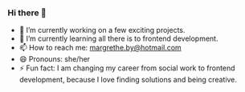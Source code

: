 ### Hi there 👋

- 🔭 I’m currently working on a few exciting projects.
- 🌱 I’m currently learning all there is to frontend development.
- 📫 How to reach me: margrethe.by@hotmail.com
- 😄 Pronouns: she/her
- ⚡ Fun fact: I am changing my career from social work to frontend development, because I love finding solutions and being creative.
